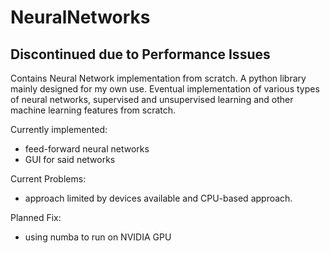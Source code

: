 # NeuralNetworks
## Discontinued due to Performance Issues

Contains Neural Network implementation from scratch. A python library mainly designed for my own use. Eventual implementation of various types of neural networks, supervised and unsupervised learning and other machine learning features from scratch.

Currently implemented:
 - feed-forward neural networks
 - GUI for said networks
 
 Current Problems:
  - approach limited by devices available and CPU-based approach.
  
  Planned Fix:
  - using numba to run on NVIDIA GPU
